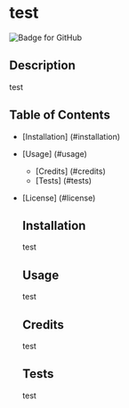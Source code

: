# test
  ![Badge for GitHub](https://img.shields.io/github/languages/top/test/test?style=flat&logo=appveyor) 


  ## Description


  test
  ## Table of Contents
  * [Installation] (#installation)
  * [Usage] (#usage)
    * [Credits] (#credits)
    * [Tests] (#tests)
  * [License] (#license)
    
    ## Installation
    

    test
    
    ## Usage
    

    test
    
    ## Credits
    

    test
    
    ## Tests
    
    
    test